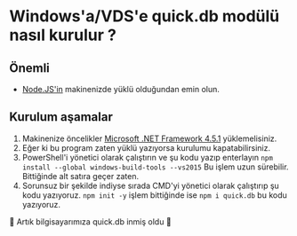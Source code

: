# Windows'a/VDS'e quick.db modülü nasıl kurulur ?

## Önemli
* [Node.JS'in](https://nodejs.org/en/) makinenizde yüklü olduğundan emin olun.

## Kurulum aşamalar 

1) Makinenize öncelikler [Microsoft .NET Framework 4.5.1](https://www.microsoft.com/en-us/download/details.aspx?id=40773) yüklemelisiniz.
2) Eğer ki bu program zaten yüklü yazıyorsa kurulumu kapatabilirsiniz.
3) PowerShell'i yönetici olarak çalıştırın ve şu kodu yazıp enterlayın `npm install --global windows-build-tools --vs2015` Bu işlem uzun sürebilir. Bittiğinde alt satıra geçer zaten.
4) Sorunsuz bir şekilde indiyse sırada CMD'yi yönetici olarak çalıştırıp şu kodu yazıyoruz. `npm init -y` işlem bittiğinde ise `npm i quick.db` bu kodu yazıyoruz.

  🎉 Artık bilgisayarımıza quick.db inmiş oldu 🎉

